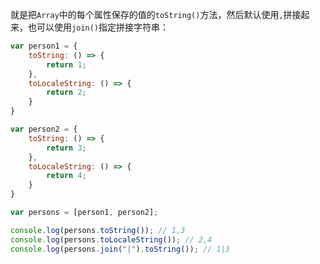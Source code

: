 就是把`Array`中的每个属性保存的值的`toString()`方法，然后默认使用`,`拼接起来，也可以使用`join()`指定拼接字符串：

```javascript
var person1 = {
    toString: () => {
        return 1;
    },
    toLocaleString: () => {
        return 2;
    }
}

var person2 = {
    toString: () => {
        return 3;
    },
    toLocaleString: () => {
        return 4;
    }
}

var persons = [person1, person2];

console.log(persons.toString()); // 1,3
console.log(persons.toLocaleString()); // 2,4
console.log(persons.join("|").toString()); // 1|3

```